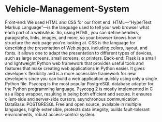 # Vehicle-Management-System
Front-end: We used HTML and CSS for our front end. HTML—“HyperText Markup Language”—is the language used to tell your web browser what each part of a website is. So, using HTML, you can define headers, paragraphs, links, images, and more, so your browser knows how to structure the web page you're looking at. CSS is the language for describing the presentation of Web pages, including colors, layout, and fonts. It allows one to adapt the presentation to different types of devices, such as large screens, small screens, or printers.
Back-end: Flask is a small and lightweight Python web framework that provides useful tools and features that make creating web applications in Python easier. It gives developers flexibility and is a more accessible framework for new developers since you can build a web application quickly using only a single Python file. Psycopg is the most popular PostgreSQL database adapter for the Python programming language. Psycopg 2 is mostly implemented in C as a libpq wrapper, resulting in being both efficient and secure. It ensures client-side and server-side cursors, asynchronous communication. 
DataBase: POSTGRESQL Free and open source, available in multiple languages, highly extensible, protects data integrity, builds fault-tolerant environments, robust access-control system.
